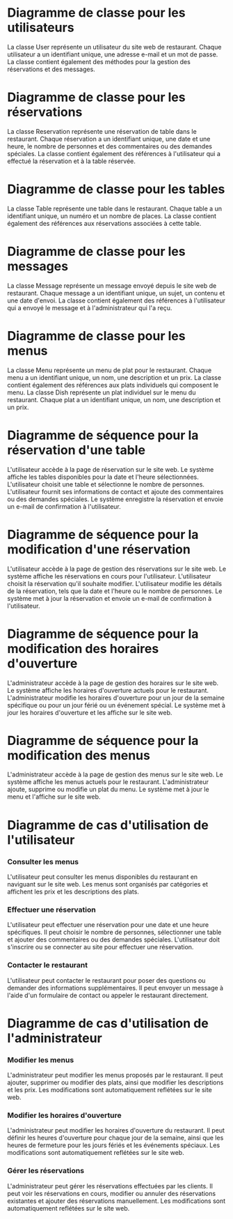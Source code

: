 # Diagramme de classe pour les utilisateurs

La classe User représente un utilisateur du site web de restaurant. Chaque utilisateur a un identifiant unique, une adresse e-mail et un mot de passe. La classe contient également des méthodes pour la gestion des réservations et des messages.

# Diagramme de classe pour les réservations

La classe Reservation représente une réservation de table dans le restaurant. Chaque réservation a un identifiant unique, une date et une heure, le nombre de personnes et des commentaires ou des demandes spéciales. La classe contient également des références à l'utilisateur qui a effectué la réservation et à la table réservée.

# Diagramme de classe pour les tables

La classe Table représente une table dans le restaurant. Chaque table a un identifiant unique, un numéro et un nombre de places. La classe contient également des références aux réservations associées à cette table.

# Diagramme de classe pour les messages

La classe Message représente un message envoyé depuis le site web de restaurant. Chaque message a un identifiant unique, un sujet, un contenu et une date d'envoi. La classe contient également des références à l'utilisateur qui a envoyé le message et à l'administrateur qui l'a reçu.

# Diagramme de classe pour les menus

La classe Menu représente un menu de plat pour le restaurant. Chaque menu a un identifiant unique, un nom, une description et un prix. La classe contient également des références aux plats individuels qui composent le menu. La classe Dish représente un plat individuel sur le menu du restaurant. Chaque plat a un identifiant unique, un nom, une description et un prix.

# Diagramme de séquence pour la réservation d'une table

   L'utilisateur accède à la page de réservation sur le site web.
   Le système affiche les tables disponibles pour la date et l'heure sélectionnées.
   L'utilisateur choisit une table et sélectionne le nombre de personnes.
   L'utilisateur fournit ses informations de contact et ajoute des commentaires ou des demandes spéciales.
   Le système enregistre la réservation et envoie un e-mail de confirmation à l'utilisateur.

# Diagramme de séquence pour la modification d'une réservation

   L'utilisateur accède à la page de gestion des réservations sur le site web.
   Le système affiche les réservations en cours pour l'utilisateur.
   L'utilisateur choisit la réservation qu'il souhaite modifier.
   L'utilisateur modifie les détails de la réservation, tels que la date et l'heure ou le nombre de personnes.
   Le système met à jour la réservation et envoie un e-mail de confirmation à l'utilisateur.
    
# Diagramme de séquence pour la modification des horaires d'ouverture

   L'administrateur accède à la page de gestion des horaires sur le site web.
   Le système affiche les horaires d'ouverture actuels pour le restaurant.
   L'administrateur modifie les horaires d'ouverture pour un jour de la semaine spécifique ou pour un jour férié ou un événement spécial.
   Le système met à jour les horaires d'ouverture et les affiche sur le site web.

# Diagramme de séquence pour la modification des menus

   L'administrateur accède à la page de gestion des menus sur le site web.
   Le système affiche les menus actuels pour le restaurant.
   L'administrateur ajoute, supprime ou modifie un plat du menu.
   Le système met à jour le menu et l'affiche sur le site web.


# Diagramme de cas d'utilisation de l'utilisateur

### Consulter les menus

L'utilisateur peut consulter les menus disponibles du restaurant en naviguant sur le site web. Les menus sont organisés par catégories et affichent les prix et les descriptions des plats.

### Effectuer une réservation

L'utilisateur peut effectuer une réservation pour une date et une heure spécifiques. Il peut choisir le nombre de personnes, sélectionner une table et ajouter des commentaires ou des demandes spéciales. L'utilisateur doit s'inscrire ou se connecter au site pour effectuer une réservation.

### Contacter le restaurant

L'utilisateur peut contacter le restaurant pour poser des questions ou demander des informations supplémentaires. Il peut envoyer un message à l'aide d'un formulaire de contact ou appeler le restaurant directement.

# Diagramme de cas d'utilisation de l'administrateur

### Modifier les menus

L'administrateur peut modifier les menus proposés par le restaurant. Il peut ajouter, supprimer ou modifier des plats, ainsi que modifier les descriptions et les prix. Les modifications sont automatiquement reflétées sur le site web.

### Modifier les horaires d'ouverture

L'administrateur peut modifier les horaires d'ouverture du restaurant. Il peut définir les heures d'ouverture pour chaque jour de la semaine, ainsi que les heures de fermeture pour les jours fériés et les événements spéciaux. Les modifications sont automatiquement reflétées sur le site web.

### Gérer les réservations

L'administrateur peut gérer les réservations effectuées par les clients. Il peut voir les réservations en cours, modifier ou annuler des réservations existantes et ajouter des réservations manuellement. Les modifications sont automatiquement reflétées sur le site web.
